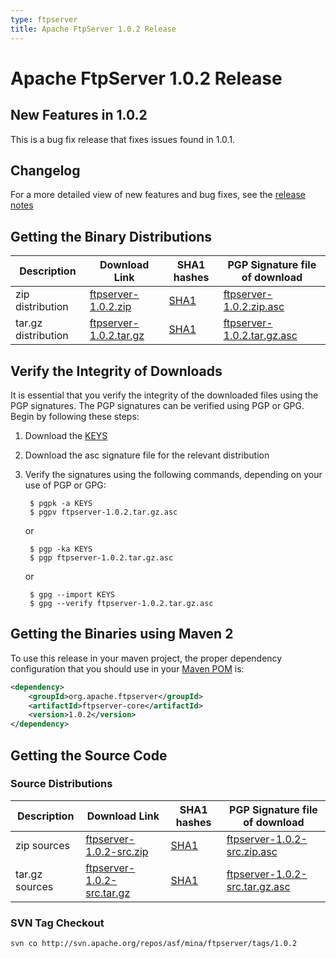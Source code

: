 ```yaml
---
type: ftpserver
title: Apache FtpServer 1.0.2 Release
---
```


# Apache FtpServer 1.0.2 Release

## New Features in 1.0.2

This is a bug fix release that fixes issues found in 1.0.1.

## Changelog

For a more detailed view of new features and bug fixes, see the [release notes](https://issues.apache.org/jira/secure/ReleaseNote.jspa?projectId=10571&styleName=Html&version=12313952)

## Getting the Binary Distributions

| Description | Download Link | SHA1 hashes  | PGP Signature file of download |
|---|---|---|---|
| zip distribution | [ftpserver-1.0.2.zip](https://archive.apache.org/dist/mina/ftpserver/1.0.2/ftpserver-1.0.2.zip) | [SHA1](https://archive.apache.org/dist/mina/ftpserver/1.0.2/ftpserver-1.0.2.zip.sha1) | [ftpserver-1.0.2.zip.asc](https://archive.apache.org/dist/mina/ftpserver/1.0.2/ftpserver-1.0.2.zip.asc) |
| tar.gz distribution | [ftpserver-1.0.2.tar.gz](https://archive.apache.org/dist/mina/ftpserver/1.0.2/ftpserver-1.0.2.tar.gz) | [SHA1](https://archive.apache.org/dist/mina/ftpserver/1.0.2/ftpserver-1.0.2.tar.gz.sha1) | [ftpserver-1.0.2.tar.gz.asc](https://archive.apache.org/dist/mina/ftpserver/1.0.2/ftpserver-1.0.2.tar.gz.asc) | 


## Verify the Integrity of Downloads

It is essential that you verify the integrity of the downloaded files using the PGP signatures. The PGP signatures can be verified using PGP or GPG. Begin by following these steps:

1. Download the [KEYS](https://www.apache.org/dist/mina/KEYS)
2. Download the asc signature file for the relevant distribution
3. Verify the signatures using the following commands, depending on your use of PGP or GPG:

        $ pgpk -a KEYS
        $ pgpv ftpserver-1.0.2.tar.gz.asc

    or 

        $ pgp -ka KEYS
        $ pgp ftpserver-1.0.2.tar.gz.asc

    or

        $ gpg --import KEYS
        $ gpg --verify ftpserver-1.0.2.tar.gz.asc

## Getting the Binaries using Maven 2

To use this release in your maven project, the proper dependency configuration that you should use in your [Maven POM](http://maven.apache.org/guides/introduction/introduction-to-the-pom.html) is:

```xml
<dependency>
    <groupId>org.apache.ftpserver</groupId>
    <artifactId>ftpserver-core</artifactId>
    <version>1.0.2</version>
</dependency>
```

## Getting the Source Code

### Source Distributions

| Description | Download Link | SHA1 hashes  | PGP Signature file of download |
|---|---|---|---|
| zip sources | [ftpserver-1.0.2-src.zip](https://archive.apache.org/dist/mina/ftpserver/1.0.2/ftpserver-1.0.2-src.zip) | [SHA1](https://archive.apache.org/dist/mina/ftpserver/1.0.2/ftpserver-1.0.2-src.zip.sha1)| [ftpserver-1.0.2-src.zip.asc](https://archive.apache.org/dist/mina/ftpserver/1.0.2/ftpserver-1.0.2-src.zip.asc) |
| tar.gz sources | [ftpserver-1.0.2-src.tar.gz](https://archive.apache.org/dist/mina/ftpserver/1.0.2/ftpserver-1.0.2-src.tar.gz) | [SHA1](https://archive.apache.org/dist/mina/ftpserver/1.0.2/ftpserver-1.0.2-src.tar.gz.sha1) | [ftpserver-1.0.2-src.tar.gz.asc](https://archive.apache.org/dist/mina/ftpserver/1.0.2/ftpserver-1.0.2-src.tar.gz.asc) |


### SVN Tag Checkout

    svn co http://svn.apache.org/repos/asf/mina/ftpserver/tags/1.0.2
